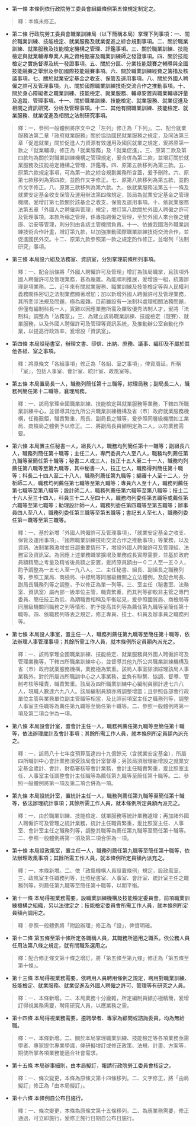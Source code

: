 * 第一條 本條例依行政院勞工委員會組織條例第五條規定制定之。

> 釋：本條未修正。

* 第二條 行政院勞工委員會職業訓練局（以下簡稱本局）掌理下列事項：一、關於職業訓練、技能檢定、就業服務及就業促進之綜合規劃事項。二、關於職業訓練、就業服務及技能檢定機構之管理、評鑑事項。三、關於職業訓練、技能檢定與就業輔導專業人員之資格甄審及職業訓練師之發證事項。四、關於技能檢定之實施督導及統一發證事項。五、關於分區、分業技能競賽之輔導與全國技能競賽之舉辦及參加國際技能競賽事項。六、關於職業訓練經費之籌措及核議事項。七、關於就業安定基金之收支、保管及運用事項。八、關於外國人聘僱之許可及管理事項。九、關於國際職業訓練技術交流合作之推動事項。十、關於身心障礙者之職業訓練、技能檢定、就業服務、輔導安置與職業輔導評量及追蹤、管理事項。十一、關於職業訓練、技能檢定、就業服務、就業促進及相關之資訊研究、分析及管理事項。十二、其他有關職業訓練、技能檢定、就業服務、就業促進及相關之法制研究事項。

> 釋：一、參照一般體例將序文中之「左列」修正為「下列」。二、配合就業服務法第二章「政府就業服務」關於協助國民就業服務之規定，及同法第三章「促進就業」關於促進人力資源有效運用及國民就業之規定，爰將原第一款之「就業輔導」修正為「就業服務」及「就業促進」。三、原第二款及第四款均為關於對職業訓練機構之管理規定，爰合併為第二款，並增訂關於就業服務及技能檢定機構之管理、評鑑等。四、原第五款移列為第三款。五、原第六款規定事項，可為第一款之綜合規劃業務所含蓋，爰予刪除。六、原第七款移列為第四款，並酌作文字修正。七、原第八款移列為第五款，並酌作文字修正。八、原第三款移列為第六款。九、依就業服務法第五十一條及就業安定基金收支保管及運用辦法第四條規定，該局為就業安定基金之管理機關，爰增訂第七款關於該基金之收支、保管及運用事項。十、依就業服務法第五章「外國人之聘僱與管理」規定，增訂第八款關於外國人聘僱之許可及管理事項。本款所稱之管理，係專指聘僱之管理，至於外國人來台後之健康、治安等管理，則分別由各該主管機關負責。十一、依據我國海外職業訓練技術合作計畫，增訂第九款，以加強推動國際職業訓練技術交流合作，並促進國民外交。十二、原第九款參照第一款之規定酌作修正，並增列「法制研究」事項。

* 第三條 本局設六組及法務室、資訊室，分別掌理前條所列事項。

> 釋：一、配合前條將「外國人聘僱許可及管理」增訂為該局職掌，且該項外國人聘僱許可及管理業務，甚為龐雜。為能順利推展，爰增設一組，統籌辦理是項業務。二、近年來有關就業服務、職業訓練及技能檢定等與人民權利義務關係密切之法制業務顯著增加；加以新增外國人聘僱許可及管理業務，其所牽涉法規及問題，極為龐雜。目前雖設有一法制科處理相關法務問題，但僅有編制科長一人，實難以因應業務所需及羅致優秀法制人才，爰將「法制科」調整為「法務室」。三、為建立該局職業訓練、技能檢定（競賽）、就業服務，以及外國人聘僱許可及管理等資訊系統，及推動辦公室自動化作業，以提高行政效率，爰增設「資訊室」。

* 第四條 本局設秘書室，辦理文書、印信、出納、庶務、議事、編印及不屬於其他各組、室之事項。

> 釋：將原條文「各組事項」修正為「各組、室之事項」，俾資周延。所稱「室」，包括人事室、會計室、統計室、政風室等。

* 第五條 本局置局長一人，職務列簡任第十三職等，綜理局務；副局長二人，職務列簡任第十二職等，襄理局務。

> 釋：一、該局掌理全國職業訓練、技能檢定與就業服務等業務，下轄四所職業訓練中心，並督導其他九所公共職業訓練機構及省（市）政府就業服務機構，任務艱鉅，職責繁重，局長、副局長之職等，爰參照同層級機關如工業局、商檢局之體例予以修正。二、將副局長員額明定為二人，以符業務需要。

* 第六條 本局置主任秘書一人，組長六人，職務均列簡任第十一職等；副組長六人，職務列簡任第十職等；主任二人，專門委員六人至八人，職務均列薦任第九職等至簡任第十職等；秘書二人或三人，技正十五人至二十一人，職務均列薦任第八職等至第九職等，其中秘書一人，技正七人，職務得列簡任第十職等；科長二十四人至二十八人，職務列薦任第九職等；編審十人至十二人，分析師二人，職務均列薦任第七職等至第九職等；專員六人至十人，職務列薦任第七職等至第八職等；設計師二人，職務列薦任第六職等至第八職等；技士二十六人至三十四人，科員三十二人至四十人，職務均列委任第五職等或薦任第六職等至第七職等；助理設計師一人，職務列委任第四職等至第五職等；辦事員四人至八人，職務列委任第三職等至第五職等；書記五人至七人，職務列委任第一職等至第三職等。

> 釋：一、基於新增「外國人聘僱許可及管理事項」、「就業安定基金之收支、保管及運用事項」、「國際職業訓練技術交流合作之推動事項」等業務，以及資訊、法制業務激增並日趨重要情形下，增設外國人聘僱許可及管理組、法務室及資訊室。為因應上述業務職掌擴增及業務成長實際需要，並基於政府員額精簡之考量及精省後員額之安置，爰將原員額由一０二人至一五０人，酌予調整為一五七人至一九八人。二、主任秘書、組長、副組長之職務列等，參照工業局、商檢局、中標局等同層級機關之立法體例，及配合局長、副局長職務列等之調整，予以修正為單一列等。三、室主任（秘書室、法務室、資訊室）屬內部一級單位主管，職責繁重，而其列等卻較非主管之專門委員、簡任技正為低，為期職責相稱及平衡起見，爰參照國貿局、商檢局等同層級機關同職務之列等情形，酌予提高其列等為薦任第九職等至簡任第十職等。四、依職務列等表之規定，修正專員、技士、科員及辦事員之職務列等。

* 第七條 本局設人事室，置主任一人，職務列薦任第九職等至簡任第十職等，依法辦理人事管理事項；其餘所需工作人員，就本條例所定員額內派充之。

> 釋：一、該局掌理全國職業訓練、技能檢定、就業服務與外國人聘僱許可及管理業務等，下轄四所職業訓練中心，並督導其他九所公共職業訓練機構及省（市）政府就業服務機構，業務極為繁重。該局人事室除須綜理該局人事業務外，對於所屬四所職訓中心之人事業務，並負有聯繫、協調、督導、管制考核等權責，職責繁重。該局及四所職業訓練中心編制員額計達七六八人，現職人數達六九八人。該局編制員額亦將調整增置；且參照各部會行政單位主管與業務單位副主管職等相當，及比照前項室主任之職務列等，調整人事室主任職等為薦任第九職等至簡任第十職等。二、參照一般體例將第一項及第二項合併為一項。

* 第八條 本局設會計室，置會計主任一人，職務列薦任第九職等至簡任第十職等，依法辦理歲計及會計事項；其餘所需工作人員，就本條例所定員額內派充之。

> 釋：一、該局八十七年度預算高達四十九億餘元（含就業安定基金），所屬四所職訓中心會計業務須受該局會計室督導；另該局須辦理新增設之就業安定基金歲計、會計、財務審核等會計業務，會計主任職責繁重，爰比照室主任、人事室主任調整會計主任職等為薦任第九職等至簡任第十職等。二、參照一般體例將第一項及第二項合併為一項。

* 第九條 本局設統計室，置統計主任一人，職務列薦任第九職等至簡任第十職等，依法辦理統計事項；其餘所需工作人員，就本條例所定員額內派充之。

> 釋：一、由於職業訓練、技能檢定、就業服務等統計業務遽增；再加諸外國人聘僱許可及管理之統計業務，統計主任職責繁重，爰比照室主任、人事室、會計室主任之職務列等，調整其職等為薦任第九職等至簡任第十職等。二、參照一般體例將第一項及第二項合併為一項。

* 第十條 本局設政風室，置主任一人，職務列薦任第九職等至簡任第十職等，依法辦理政風事項；其餘所需工作人員，就本條例所定員額內派充之。

> 釋：一、本條新增。二、依「政風機構人員設置條例」規定，設政風室。三、政風室主任職務列等，比照秘書室、人事室、會計室、統計室主任之職務列等，列薦任第九職等至簡任第十職等，以期平衡。

* 第十一條 本局得視業務需要，設職業訓練機構及技能檢定委員會。前項職業訓練機構之組織，另以法律定之；技能檢定委員會所需工作人員，就本條例所定員額內調用之。

> 釋：參照一般體例將「附設辦理」修正為「設」，俾資明確。

* 第十二條 第五條至第十條所定各職稱人員，其職務所適用之職系，依公務人員任用法第八條之規定，就有關職系選用之。

> 釋：配合修正條文第十條之增訂，將「第五條至第九條」修正為「第五條至第十條」。

* 第十三條 本局得視業務需要，依聘用人員聘用條例之規定，聘用對職業訓練、技能檢定、就業服務、就業促進及外國人聘僱之許可、管理等有研究之人員。

> 釋：一、本條新增。二、本局業務十分龐雜，所定編制員額亦極精簡，爰增訂得視業務需要，聘用研究人員，以應業務之需。

* 第十四條 本局得視業務需要，遴聘學者、專家為顧問或諮詢委員，均為無給職。

> 釋：一、本條新增。二、關於本局掌理職業訓練、技能檢定等各項業務亟需學者、專家提供專業學識，俾研擬增訂或修正政策、法規、計畫、方案等，期使所掌各項業務能適合社會需求。

* 第十五條 本局辦事細則，由本局擬訂，報請行政院勞工委員會核定之。

> 釋：一、條次變更，本條為原條文第十四條移列。二、文字修正，將「由局擬訂」修正為「由本局擬訂」。

* 第十六條 本條例自公布日施行。

> 釋：一、條次變更，本條為原條文第十五條移列。二、為應業務需要，修正通過，可立即施行，爰修正施行日期自公布日施行。

